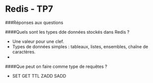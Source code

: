 # Redis - TP7

###Réponses aux questions

####Quels sont les types dde données stockés dans Redis ?
* Une valeur pour une clef.
* Types de données simples : tableaux, listes, ensembles, chaîne de caractères.
* 
####Que peut on faire comme type de requêtes ?
* SET GET TTL ZADD SADD
